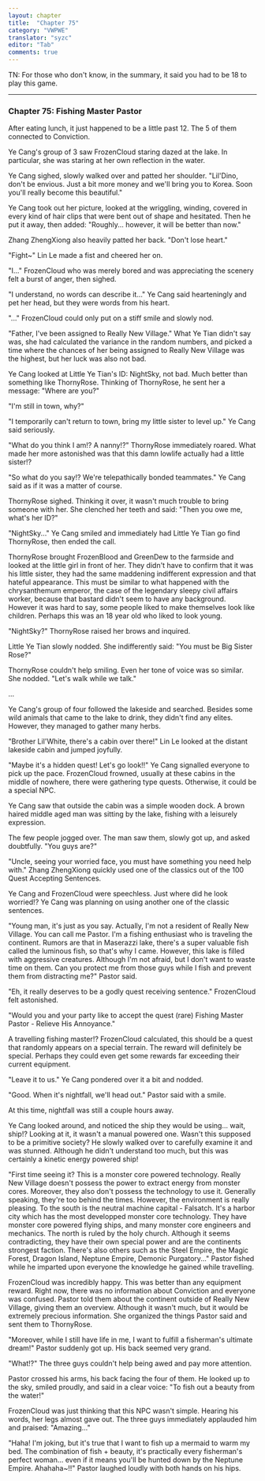 ```yaml
---
layout: chapter
title:  "Chapter 75"
category: "VWPWE"
translator: "syzc"
editor: "Tab"
comments: true
---
```


TN: For those who don't know, in the summary, it said you had to be 18 to play this game.

---

### Chapter 75: Fishing Master Pastor
 
After eating lunch, it just happened to be a little past 12. The 5 of them connected to Conviction.
 
Ye Cang's group of 3 saw FrozenCloud staring dazed at the lake. In particular, she was staring at her own reflection in the water.
 
Ye Cang sighed, slowly walked over and patted her shoulder. "Lil'Dino, don't be envious. Just a bit more money and we'll bring you to Korea. Soon you'll really become this beautiful."
 
Ye Cang took out her picture, looked at the wriggling, winding, covered in every kind of hair clips that were bent out of shape and hesitated. Then he put it away, then added: "Roughly... however, it will be better than now."
 
Zhang ZhengXiong also heavily patted her back. "Don't lose heart."
 
"Fight~" Lin Le made a fist and cheered her on.
 
"I..." FrozenCloud who was merely bored and was appreciating the scenery felt a burst of anger, then sighed.
 
"I understand, no words can describe it..." Ye Cang said hearteningly and pet her head, but they were words from his heart.
 
"..." FrozenCloud could only put on a stiff smile and slowly nod.
 
"Father, I've been assigned to Really New Village." What Ye Tian didn't say was, she had calculated the variance in the random numbers, and picked a time where the chances of her being assigned to Really New Village was the highest, but her luck was also not bad. 
 
Ye Cang looked at Little Ye Tian's ID: NightSky, not bad. Much better than something like ThornyRose. Thinking of ThornyRose, he sent her a message: "Where are you?"
 
"I'm still in town, why?"
 
"I temporarily can't return to town, bring my little sister to level up." Ye Cang said seriously.
 
"What do you think I am!? A nanny!?" ThornyRose immediately roared. What made her more astonished was that this damn lowlife actually had a little sister!?
 
"So what do you say!? We're telepathically bonded teammates." Ye Cang said as if it was a matter of course. 
 
ThornyRose sighed. Thinking it over, it wasn't much trouble to bring someone with her. She clenched her teeth and said: "Then you owe me, what's her ID?"
 
"NightSky..." Ye Cang smiled and immediately had Little Ye Tian go find ThornyRose, then ended the call.
 
ThornyRose brought FrozenBlood and GreenDew to the farmside and looked at the little girl in front of her. They didn't have to confirm that it was his little sister, they had the same maddening indifferent expression and that hateful appearance. This must be similar to what happened with the chrysanthemum emperor, the case of the legendary sleepy civil affairs worker, because that bastard didn't seem to have any background. However it was hard to say, some people liked to make themselves look like children. Perhaps this was an 18 year old who liked to look young.
 
"NightSky?" ThornyRose raised her brows and inquired.
 
Little Ye Tian slowly nodded. She indifferently said: "You must be Big Sister Rose?"
 
ThornyRose couldn't help smiling. Even her tone of voice was so similar. She nodded. "Let's walk while we talk."
 
...
 
Ye Cang's group of four followed the lakeside and searched. Besides some wild animals that came to the lake to drink, they didn't find any elites. However, they managed to gather many herbs.
 
"Brother Lil'White, there's a cabin over there!" Lin Le looked at the distant lakeside cabin and jumped joyfully.
 
"Maybe it's a hidden quest! Let's go look!!" Ye Cang signalled everyone to pick up the pace. FrozenCloud frowned, usually at these cabins in the middle of nowhere, there were gathering type quests. Otherwise, it could be a special NPC.
 
Ye Cang saw that outside the cabin was a simple wooden dock. A brown haired middle aged man was sitting by the lake, fishing with a leisurely expression. 
 
The few people jogged over. The man saw them, slowly got up, and asked doubtfully. "You guys are?"
 
"Uncle, seeing your worried face, you must have something you need help with." Zhang ZhengXiong quickly used one of the classics out of the 100 Quest Accepting Sentences.
 
Ye Cang and FrozenCloud were speechless. Just where did he look worried!? Ye Cang was planning on using another one of the classic sentences.
 
"Young man, it's just as you say. Actually, I'm not a resident of Really New Village. You can call me Pastor. I'm a fishing enthusiast who is traveling the continent. Rumors are that in Maserazzi lake, there's a super valuable fish called the luminous fish, so that's why I came. However, this lake is filled with aggressive creatures. Although I'm not afraid, but I don't want to waste time on them. Can you protect me from those guys while I fish and prevent them from distracting me?" Pastor said.
 
"Eh, it really deserves to be a godly quest receiving sentence." FrozenCloud felt astonished.
 
"Would you and your party like to accept the quest (rare) Fishing Master Pastor - Relieve His Annoyance."
 
A travelling fishing master!? FrozenCloud calculated, this should be a quest that randomly appears on a special terrain. The reward will definitely be special. Perhaps they could even get some rewards far exceeding their current equipment.
 
"Leave it to us." Ye Cang pondered over it a bit and nodded.
 
"Good. When it's nightfall, we'll head out." Pastor said with a smile.
 
At this time, nightfall was still a couple hours away.
 
Ye Cang looked around, and noticed the ship they would be using... wait, ship!? Looking at it, it wasn't a manual powered one. Wasn't this supposed to be a primitive society? He slowly walked over to carefully examine it and was stunned. Although he didn't understand too much, but this was certainly a kinetic energy powered ship!
 
"First time seeing it? This is a monster core powered technology. Really New Village doesn't possess the power to extract energy from monster cores. Moreover, they also don't possess the technology to use it. Generally speaking, they're too behind the times. However, the environment is really pleasing. To the south is the neutral machine capital - Falsatch. It's a harbor city which has the most developped monster core technology. They have monster core powered flying ships, and many monster core engineers and mechanics. The north is ruled by the holy church. Although it seems contradicting, they have their own special power and are the continents strongest faction. There's also others such as the Steel Empire, the Magic Forest, Dragon Island, Neptune Empire, Demonic Purgatory..." Pastor fished while he imparted upon everyone the knowledge he gained while travelling.
 
FrozenCloud was incredibly happy. This was better than any equipment reward. Right now, there was no information about Conviction and everyone was confused. Pastor told them about the continent outside of Really New Village, giving them an overview. Although it wasn't much, but it would be extremely precious information. She organized the things Pastor said and sent them to ThornyRose.
 
"Moreover, while I still have life in me, I want to fulfill a fisherman's ultimate dream!" Pastor suddenly got up. His back seemed very grand.
 
"What!?" The three guys couldn't help being awed and pay more attention.
 
Pastor crossed his arms, his back facing the four of them. He looked up to the sky, smiled proudly, and said in a clear voice: "To fish out a beauty from the water!"
 
FrozenCloud was just thinking that this NPC wasn't simple. Hearing his words, her legs almost gave out. The three guys immediately applauded him and praised: "Amazing..."
 
"Haha! I'm joking, but it's true that I want to fish up a mermaid to warm my bed. The combination of fish + beauty, it's practically every fisherman's perfect woman... even if it means you'll be hunted down by the Neptune Empire. Ahahaha~!!" Pastor laughed loudly with both hands on his hips.
